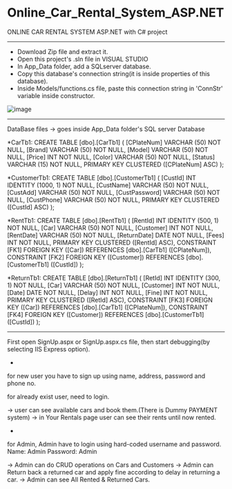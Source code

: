 # Online_Car_Rental_System_ASP.NET
ONLINE CAR RENTAL SYSTEM
ASP.NET with C# project 

***
* Download Zip file and extract it.
* Open this project's .sln file in VISUAL STUDIO
* In App_Data folder, add a SQLserver database.
* Copy this database's connection string(it is inside properties of this database).
* Inside Models/functions.cs file, paste this connection string in 'ConnStr' variable inside constructor.

![image](https://github.com/SnehavKhaniya/Online_Car_Rental_System_ASP.NET/assets/138969953/006405f2-0fcf-4cd2-8ec0-dd6810956b31)

***
DataBase files -> goes inside App_Data folder's SQL server Database 

*CarTb1:
CREATE TABLE [dbo].[CarTb1] (
    [CPlateNum] VARCHAR (50) NOT NULL,
    [Brand]     VARCHAR (50) NOT NULL,
    [Model]     VARCHAR (50) NOT NULL,
    [Price]     INT          NOT NULL,
    [Color]     VARCHAR (50) NOT NULL,
    [Status]    VARCHAR (15) NOT NULL,
    PRIMARY KEY CLUSTERED ([CPlateNum] ASC)
);

*CustomerTb1:
CREATE TABLE [dbo].[CustomerTb1] (
    [CustId]       INT          IDENTITY (1000, 1) NOT NULL,
    [CustName]     VARCHAR (50) NOT NULL,
    [CustAdd]      VARCHAR (50) NOT NULL,
    [CustPassword] VARCHAR (50) NOT NULL,
    [CustPhone]    VARCHAR (50) NOT NULL,
    PRIMARY KEY CLUSTERED ([CustId] ASC)
);


*RentTb1:
CREATE TABLE [dbo].[RentTb1] (
    [RentId]     INT          IDENTITY (500, 1) NOT NULL,
    [Car]        VARCHAR (50) NOT NULL,
    [Customer]   INT          NOT NULL,
    [RentDate]   VARCHAR (50) NOT NULL,
    [ReturnDate] DATE         NOT NULL,
    [Fees]       INT          NOT NULL,
    PRIMARY KEY CLUSTERED ([RentId] ASC),
    CONSTRAINT [FK1] FOREIGN KEY ([Car]) REFERENCES [dbo].[CarTb1] ([CPlateNum]),
    CONSTRAINT [FK2] FOREIGN KEY ([Customer]) REFERENCES [dbo].[CustomerTb1] ([CustId])
);


*ReturnTb1:
CREATE TABLE [dbo].[ReturnTb1] (
    [RetId]    INT          IDENTITY (300, 1) NOT NULL,
    [Car]      VARCHAR (50) NOT NULL,
    [Customer] INT          NOT NULL,
    [Date]     DATE         NOT NULL,
    [Delay]    INT          NOT NULL,
    [Fine]     INT          NOT NULL,
    PRIMARY KEY CLUSTERED ([RetId] ASC),
    CONSTRAINT [FK3] FOREIGN KEY ([Car]) REFERENCES [dbo].[CarTb1] ([CPlateNum]),
    CONSTRAINT [FK4] FOREIGN KEY ([Customer]) REFERENCES [dbo].[CustomerTb1] ([CustId])
);


***
First open SignUp.aspx or SignUp.aspx.cs file,
then start debugging(by selecting IIS Express option).

*
for new user you have to sign up using name, address, password and phone no.

for already exist user, need to login.

-> user can see available cars and book them.(There is Dummy PAYMENT system)
-> in Your Rentals page user can see their rents until now rented.

*
for Admin,
Admin have to login using hard-coded username and password.
Name: Admin
Password: Admin

-> Admin can do CRUD operations on Cars and Customers
-> Admin can Return back a returned car and apply fine according to delay in returning a car.
-> Admin can see All Rented & Returned Cars.

